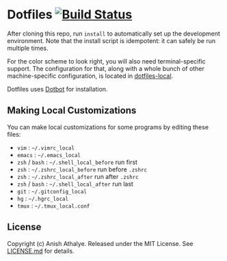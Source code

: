 # Dotfiles [![Build Status](https://github.com/anishathalye/dotfiles/actions/workflows/ci.yml/badge.svg)](https://github.com/anishathalye/dotfiles/actions/workflows/ci.yml)

After cloning this repo, run `install` to automatically set up the development
environment. Note that the install script is idempotent: it can safely be run
multiple times.

For the color scheme to look right, you will also need terminal-specific
support. The configuration for that, along with a whole bunch of other
machine-specific configuration, is located in [dotfiles-local][dotfiles-local].

Dotfiles uses [Dotbot][dotbot] for installation.

Making Local Customizations
---------------------------

You can make local customizations for some programs by editing these files:

* `vim` : `~/.vimrc_local`
* `emacs` : `~/.emacs_local`
* `zsh` / `bash` : `~/.shell_local_before` run first
* `zsh` : `~/.zshrc_local_before` run before `.zshrc`
* `zsh` : `~/.zshrc_local_after` run after `.zshrc`
* `zsh` / `bash` : `~/.shell_local_after` run last
* `git` : `~/.gitconfig_local`
* `hg` : `~/.hgrc_local`
* `tmux` : `~/.tmux_local.conf`

License
-------

Copyright (c) Anish Athalye. Released under the MIT License. See
[LICENSE.md][license] for details.

[dotfiles-local]: https://github.com/anishathalye/dotfiles-local
[dotbot]: https://github.com/anishathalye/dotbot
[license]: LICENSE.md
